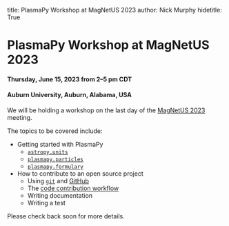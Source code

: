 title: PlasmaPy Workshop at MagNetUS 2023
author: Nick Murphy
hidetitle: True

# PlasmaPy Workshop at MagNetUS 2023
#### Thursday, June 15, 2023 from 2–5 pm CDT
#### Auburn University, Auburn, Alabama, USA

We will be holding a workshop on the last day of the 
[MagNetUS 2023](https://sites.google.com/view/magnetus2023/home?authuser=0)
meeting.

The topics to be covered include:

 - Getting started with PlasmaPy
   - [`astropy.units`](https://docs.astropy.org/en/stable/units/index.html)
   - [`plasmapy.particles`](https://docs.plasmapy.org/en/stable/particles/index.html)
   - [`plasmapy.formulary`](https://docs.plasmapy.org/en/stable/formulary/index.html)
 - How to contribute to an open source project
   - Using [`git`](https://git-scm.com/) and [GitHub](https://github.com)
   - The [code contribution workflow](https://docs.plasmapy.org/en/latest/contributing/workflow.html)
   - Writing documentation
   - Writing a test

Please check back soon for more details.

